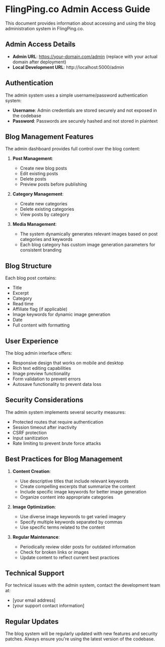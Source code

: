 # FlingPing.co Admin Access Guide

This document provides information about accessing and using the blog administration system in FlingPing.co.

## Admin Access Details

- **Admin URL**: https://your-domain.com/admin (replace with your actual domain after deployment)
- **Local Development URL**: http://localhost:5000/admin

## Authentication

The admin system uses a simple username/password authentication system:

- **Username**: Admin credentials are stored securely and not exposed in the codebase
- **Password**: Passwords are securely hashed and not stored in plaintext

## Blog Management Features

The admin dashboard provides full control over the blog content:

1. **Post Management**:
   - Create new blog posts
   - Edit existing posts
   - Delete posts
   - Preview posts before publishing

2. **Category Management**:
   - Create new categories
   - Delete existing categories
   - View posts by category

3. **Media Management**:
   - The system dynamically generates relevant images based on post categories and keywords
   - Each blog category has custom image generation parameters for consistent branding

## Blog Structure

Each blog post contains:

- Title
- Excerpt
- Category
- Read time
- Affiliate flag (if applicable)
- Image keywords for dynamic image generation
- Date
- Full content with formatting

## User Experience

The blog admin interface offers:

- Responsive design that works on mobile and desktop
- Rich text editing capabilities
- Image preview functionality
- Form validation to prevent errors
- Autosave functionality to prevent data loss

## Security Considerations

The admin system implements several security measures:

- Protected routes that require authentication
- Session timeout after inactivity
- CSRF protection
- Input sanitization
- Rate limiting to prevent brute force attacks

## Best Practices for Blog Management

1. **Content Creation**:
   - Use descriptive titles that include relevant keywords
   - Create compelling excerpts that summarize the content
   - Include specific image keywords for better image generation
   - Organize content into appropriate categories

2. **Image Optimization**:
   - Use diverse image keywords to get varied imagery
   - Specify multiple keywords separated by commas
   - Use specific terms related to the content

3. **Regular Maintenance**:
   - Periodically review older posts for outdated information
   - Check for broken links or images
   - Update content to reflect current best practices

## Technical Support

For technical issues with the admin system, contact the development team at:
- [your email address]
- [your support contact information]

## Regular Updates

The blog system will be regularly updated with new features and security patches. Always ensure you're using the latest version of the codebase.